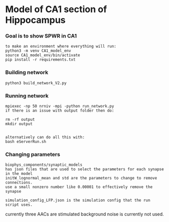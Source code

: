 # Model of CA1 section of Hippocampus
### Goal is to show SPWR in CA1
```
to make an environment where everything will run:
python3 -m venv CA1_model_env
source CA1_model_env/bin/activate
pip install -r requirements.txt
```

### Building network
```
python3 build_network_V2.py

```

### Running network
```
mpiexec -np 50 nrniv -mpi -python run_network.py
if there is an issue with output folder then do:

rm -rf output
mkdir output


alternatively can do all this with:
bash eServerRun.sh
```
### Changing parameters
```
biophys_components/synaptic_models
has json files that are used to select the parameters for each synapse in the model
initW_lognormal_mean and std are the parameters to change to remove connections.
use a small nonzero number like 0.00001 to effectively remove the synapse

simulation_config_LFP.json is the simulation config that the run script uses.

```

currently three AACs are stimulated
background noise is currently not used.

